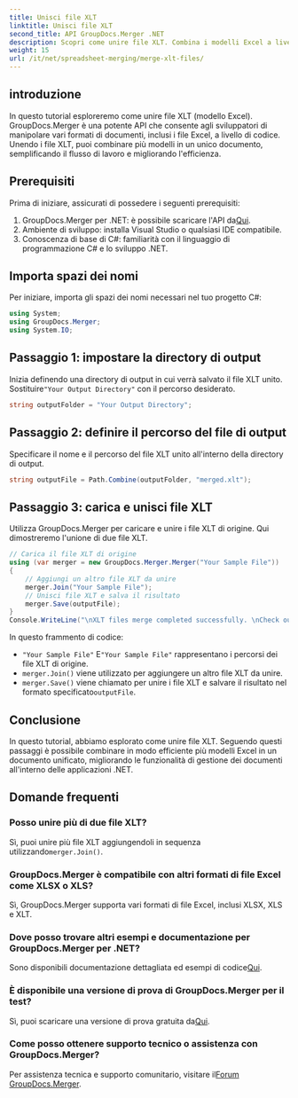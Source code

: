 ```yaml
---
title: Unisci file XLT
linktitle: Unisci file XLT
second_title: API GroupDocs.Merger .NET
description: Scopri come unire file XLT. Combina i modelli Excel a livello di codice in C# con questa guida passo passo.
weight: 15
url: /it/net/spreadsheet-merging/merge-xlt-files/
---
```

## introduzione
In questo tutorial esploreremo come unire file XLT (modello Excel). GroupDocs.Merger è una potente API che consente agli sviluppatori di manipolare vari formati di documenti, inclusi i file Excel, a livello di codice. Unendo i file XLT, puoi combinare più modelli in un unico documento, semplificando il flusso di lavoro e migliorando l'efficienza.
## Prerequisiti
Prima di iniziare, assicurati di possedere i seguenti prerequisiti:
1.  GroupDocs.Merger per .NET: è possibile scaricare l'API da[Qui](https://releases.groupdocs.com/merger/net/).
2. Ambiente di sviluppo: installa Visual Studio o qualsiasi IDE compatibile.
3. Conoscenza di base di C#: familiarità con il linguaggio di programmazione C# e lo sviluppo .NET.

## Importa spazi dei nomi
Per iniziare, importa gli spazi dei nomi necessari nel tuo progetto C#:
```csharp
using System; 
using GroupDocs.Merger;
using System.IO;
```
## Passaggio 1: impostare la directory di output
 Inizia definendo una directory di output in cui verrà salvato il file XLT unito. Sostituire`"Your Output Directory"` con il percorso desiderato.
```csharp
string outputFolder = "Your Output Directory";
```
## Passaggio 2: definire il percorso del file di output
Specificare il nome e il percorso del file XLT unito all'interno della directory di output.
```csharp
string outputFile = Path.Combine(outputFolder, "merged.xlt");
```
## Passaggio 3: carica e unisci file XLT
Utilizza GroupDocs.Merger per caricare e unire i file XLT di origine. Qui dimostreremo l'unione di due file XLT.
```csharp
// Carica il file XLT di origine
using (var merger = new GroupDocs.Merger.Merger("Your Sample File"))
{
    // Aggiungi un altro file XLT da unire
    merger.Join("Your Sample File");
    // Unisci file XLT e salva il risultato
    merger.Save(outputFile);
}
Console.WriteLine("\nXLT files merge completed successfully. \nCheck output in {0}", outputFolder);
```
In questo frammento di codice:
- `"Your Sample File"` E`"Your Sample File"` rappresentano i percorsi dei file XLT di origine.
- `merger.Join()` viene utilizzato per aggiungere un altro file XLT da unire.
- `merger.Save()` viene chiamato per unire i file XLT e salvare il risultato nel formato specificato`outputFile`.

## Conclusione
In questo tutorial, abbiamo esplorato come unire file XLT. Seguendo questi passaggi è possibile combinare in modo efficiente più modelli Excel in un documento unificato, migliorando le funzionalità di gestione dei documenti all'interno delle applicazioni .NET.

## Domande frequenti
### Posso unire più di due file XLT?
Sì, puoi unire più file XLT aggiungendoli in sequenza utilizzando`merger.Join()`.
### GroupDocs.Merger è compatibile con altri formati di file Excel come XLSX o XLS?
Sì, GroupDocs.Merger supporta vari formati di file Excel, inclusi XLSX, XLS e XLT.
### Dove posso trovare altri esempi e documentazione per GroupDocs.Merger per .NET?
 Sono disponibili documentazione dettagliata ed esempi di codice[Qui](https://tutorials.groupdocs.com/merger/net/).
### È disponibile una versione di prova di GroupDocs.Merger per il test?
 Sì, puoi scaricare una versione di prova gratuita da[Qui](https://releases.groupdocs.com/).
### Come posso ottenere supporto tecnico o assistenza con GroupDocs.Merger?
 Per assistenza tecnica e supporto comunitario, visitare il[Forum GroupDocs.Merger](https://forum.groupdocs.com/c/merger/32).